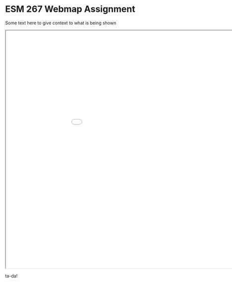 ESM 267 Webmap Assignment
=========================

Some text here to give context to what is being shown

<iframe src="map_ass_2/index.html" width=1024 height=768></iframe>

ta-da!
